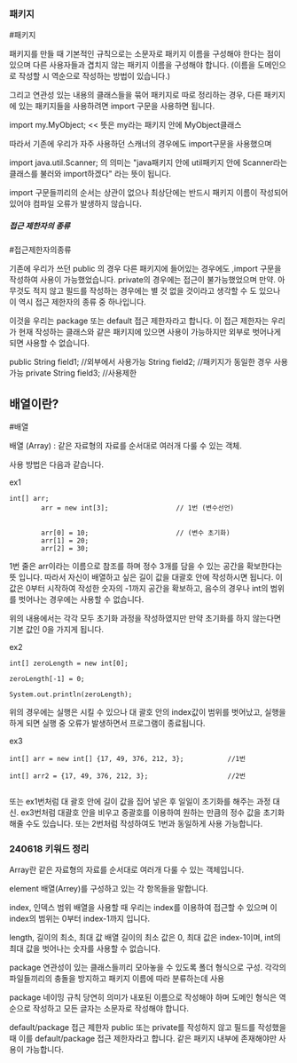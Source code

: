



### 패키지
#패키지

패키지를 만들 때 기본적인 규칙으로는 소문자로 패키지 이름을 구성해야 한다는 점이 있으며 다른 사용자들과 겹치지 않는 패키지 이름을 구성해야 합니다.
(이름을 도메인으로 작성할 시 역순으로 작성하는 방법이 있습니다.)

그리고 연관성 있는 내용의 클래스들을 묶어 패키지로 따로 정리하는 경우,
다른 패키지에 있는 패키지들을 사용하려면 import 구문을 사용하면 됩니다.

import my.MyObject;  << 뜻은 my라는 패키지 안에 MyObject클래스

따라서 기존에 우리가 자주 사용하던 스캐너의 경우에도 import구문을 사용했으며

import java.util.Scanner;
의 의미는 "java패키지 안에 util패키지 안에 Scanner라는 클래스를 불러와 import하겠다" 라는 뜻이 됩니다.

import 구문들끼리의 순서는 상관이 없으나 최상단에는 반드시 패키지 이름이 작성되어 있어야 컴파일 오류가 발생하지 않습니다.








##### 접근 제한자의 종류
#접근제한자의종류



기존에 우리가 쓰던 public 의 경우 다른 패키지에 들어있는 경우에도 ,import 구문을 작성하여 사용이 가능했었습니다.
private의 경우에는 접근이 불가능했었으며 만약.
아무것도 적지 않고 필드를 작성하는 경우에는 별 것 없을 것이라고 생각할 수 도 있으나 이 역시 접근 제한자의 종류 중 하나입니다.

이것을 우리는 package 또는 default 접근 제한자라고 합니다.
이 접근 제한자는 우리가 현재 작성하는 클래스와 같은 패키지에 있으면 사용이 가능하지만 외부로 벗어나게 되면 사용할 수 없습니다. 


public String field1; 	//외부에서 사용가능
String field2;	        	//패키지가 동일한 경우 사용가능
private String field3; 	//사용제한



## 배열이란?
#배열

배열 (Array) : 같은 자료형의 자료를 순서대로 여러개 다룰 수 있는 객체.

사용 방법은 다음과 같습니다.

ex1
```
int[] arr;
		arr = new int[3];                 // 1번 (변수선언)
		
		
		arr[0] = 10;                      // (변수 초기화)
		arr[1] = 20;
		arr[2] = 30;
```

1번 줄은
arr이라는 이름으로 참조를 하며 정수 3개를 담을 수 있는 공간을 확보한다는 뜻 입니다.
따라서 자신이 배열하고 싶은 길이 값을 대괄호 안에 작성하시면 됩니다.
이 값은 0부터 시작하여 작성한 숫자의 -1까지 공간을 확보하고,
음수의 경우나 int의 범위를 벗어나는 경우에는 사용할 수 없습니다.

위의 내용에서는 각각 모두 초기화 과정을 작성하였지만 만약 초기화를 하지 않는다면 기본 값인 0을 가지게 됩니다.




ex2
```
int[] zeroLength = new int[0];
		
zeroLength[-1] = 0;
		
System.out.println(zeroLength);
```

위의 경우에는 실행은 시킬 수 있으나 대 괄호 안의 index값이
범위를 벗어났고, 실행을 하게 되면 실행 중 오류가 발생하면서 프로그램이 종료됩니다.



ex3
```
int[] arr = new int[] {17, 49, 376, 212, 3};           //1번

int[] arr2 = {17, 49, 376, 212, 3};                    //2번


```

또는 ex1번처럼 대 괄호 안에 길이 값을 집어 넣은 후 일일이 초기화를 해주는 과정 대신.
ex3번처럼 대괄호 안을 비우고 중괄호를 이용하여 원하는 만큼의 정수 값을 초기화 해줄 수도 있습니다.
또는 2번처럼 작성하여도 1번과 동일하게 사용 가능합니다.



### 240618 키워드 정리


Array란
같은 자료형의 자료를 순서대로 여러개 다룰 수 있는 객체입니다.



element
배열(Arrey)를 구성하고 있는 각 항목들을 말합니다.



index, 인덱스 범위
배열을 사용할 때 우리는 index를 이용하여 접근할 수 있으며 이 index의 범위는 0부터 index-1까지 입니다.



length, 길이의 최소, 최대 값
배열 길이의 최소 값은 0, 최대 값은 index-1이며,
int의 최대 값을 벗어나는 숫자를 사용할 수 없습니다.



package
연관성이 있는 클래스들끼리 모아놓을 수 있도록 폴더 형식으로 구성.
각각의 파일들끼리의 충돌을 방지하고 패키지 이름에 따라 분류하는데 사용



package 네이밍 규칙
당연히 의미가 내포된 이름으로 작성해야 하며 도메인 형식은 역순으로 작성하고 모든 글자는 소문자로 작성해야 합니다.



default/package 접근 제한자
public 또는 private를 작성하지 않고 필드를 작성했을 때 이를 default/package 접근 제한자라고 합니다.
같은 패키지 내부에 존재해야만 사용이 가능합니다.